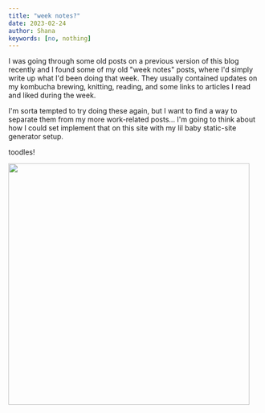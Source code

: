 ```yaml
---
title: "week notes?"
date: 2023-02-24
author: Shana
keywords: [no, nothing]
---
```


I was going through some old posts on a previous version of this blog recently and I found some of my old "week notes" posts, where I'd simply write up what I'd been doing that week. They usually contained updates on my kombucha brewing, knitting, reading, and some links to articles I read and liked during the week.

I'm sorta tempted to try doing these again, but I want to find a way to separate them from my more work-related posts... I'm going to think about how I could set implement that on this site with my lil baby static-site generator setup.

toodles!

<img src="https://media2.giphy.com/media/KG2X1pGxS7lM4/giphy.gif?cid=ecf05e47b4juavfxlpvyad1pjpbs7v0kuoh4fdwgjuh005rx&rid=giphy.gif&ct=g" width="480" height="480"></img>
